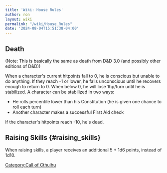 ```yaml
---
title: 'Wiki: House Rules'
author: ron
layout: wiki
permalink: "/wiki/House_Rules"
date: '2024-08-04T15:51:38-04:00'
---
```


## Death

(Note: This is basically the same as death from D&D 3.0 (and possibly other editions of D&D))

When a character\'s current hitpoints fall to 0, he is conscious but unable to do anything. If they reach -1 or lower, he falls unconscious until he recovers enough to return to 0. When below 0, he will lose 1hp/turn until he is stabilized. A character can be stabilized in two ways:

-   He rolls percentile lower than his Constitution (he is given one chance to roll each turn)
-   Another character makes a successful First Aid check

If the character\'s hitpoints reach -10, he\'s dead.

## Raising Skills {#raising_skills}

When raising skills, a player receives an additional 5 + 1d6 points, instead of 1d10.

[Category:Call of Cthulhu](Category:Call_of_Cthulhu "wikilink")
